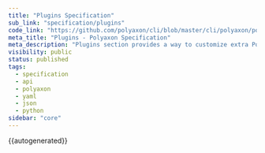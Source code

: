 ```yaml
---
title: "Plugins Specification"
sub_link: "specification/plugins"
code_link: "https://github.com/polyaxon/cli/blob/master/cli/polyaxon/polyflow/plugins/__init__.py"
meta_title: "Plugins - Polyaxon Specification"
meta_description: "Plugins section provides a way to customize extra Polyaxon utilities."
visibility: public
status: published
tags:
  - specification
  - api
  - polyaxon
  - yaml
  - json
  - python
sidebar: "core"
---
```


{{autogenerated}}
